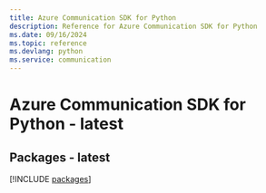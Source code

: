 ```yaml
---
title: Azure Communication SDK for Python
description: Reference for Azure Communication SDK for Python
ms.date: 09/16/2024
ms.topic: reference
ms.devlang: python
ms.service: communication
---
```

# Azure Communication SDK for Python - latest
## Packages - latest
[!INCLUDE [packages](communication-index.md)]